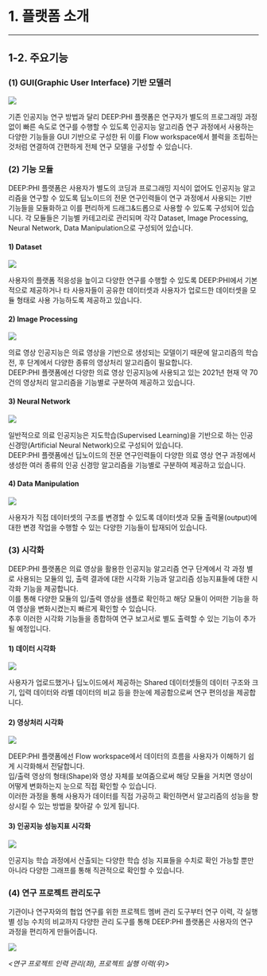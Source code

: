 # 1. 플랫폼 소개

***

## 1-2. 주요기능

### (1) GUI(Graphic User Interface) 기반 모델러

![](img/1-3/manual_1-3.png)

기존 인공지능 연구 방법과 달리 DEEP:PHI 플랫폼은 연구자가 별도의 프로그래밍 과정 없이 빠른 속도로 연구를 수행할 수 있도록 인공지능 알고리즘 연구 과정에서 사용하는 다양한 기능들을 GUI 기반으로 구성한 뒤 이를 Flow workspace에서 블럭을 조립하는 것처럼 연결하여 간편하게 전체 연구 모델을 구성할 수 있습니다.  

### (2) 기능 모듈

DEEP:PHI 플랫폼은 사용자가 별도의 코딩과 프로그래밍 지식이 없어도 인공지능 알고리즘을 연구할 수 있도록 딥노이드의 전문 연구인력들이 연구 과정에서 사용되는 기반 기능들을 모듈화하고 이를 편리하게 드래그&드롭으로 사용할 수 있도록 구성되어 있습니다. 각 모듈들은 기능별 카테고리로 관리되며 각각 Dataset, Image Processing, Neural Network, Data Manipulation으로 구성되어 있습니다.

#### 1) Dataset

![](img/1-3/manual_1-3_2_1.png)  

사용자의 플랫폼 적응성을 높이고 다양한 연구를 수행할 수 있도록 DEEP:PHI에서 기본적으로 제공하거나 타 사용자들이 공유한 데이터셋과 사용자가 업로드한 데이터셋을 모듈 형태로 사용 가능하도록 제공하고 있습니다.  

#### 2) Image Processing

![](img/1-3/manual_1-3_2_2.png)  

의료 영상 인공지능은 의료 영상을 기반으로 생성되는 모델이기 때문에 알고리즘의 학습 전, 후 단계에서 다양한 종류의 영상처리 알고리즘이 필요합니다.  
DEEP:PHI 플랫폼에선 다양한 의료 영상 인공지능에 사용되고 있는 2021년 현재 약 70건의 영상처리 알고리즘을 기능별로 구분하여 제공하고 있습니다.

#### 3) Neural Network

![](img/1-3/manual_1-3_2_3.png)  

일반적으로 의료 인공지능은 지도학습(Supervised Learning)을 기반으로 하는 인공 신경망(Artificial Neural Network)으로 구성되어 있습니다.  
DEEP:PHI 플랫폼에선 딥노이드의 전문 연구인력들이 다양한 의료 영상 연구 과정에서 생성한 여러 종류의 인공 신경망 알고리즘을 기능별로 구분하여 제공하고 있습니다.

#### 4) Data Manipulation

![](img/1-3/manual_1-3_2_4.png)  

사용자가 직접 데이터셋의 구조를 변경할 수 있도록 데이터셋과 모듈 출력물(output)에 대한 변경 작업을 수행할 수 있는 다양한 기능들이 탑재되어 있습니다.

### (3) 시각화

DEEP:PHI 플랫폼은 의료 영상을 활용한 인공지능 알고리즘 연구 단계에서 각 과정 별로 사용되는 모듈의 입, 출력 결과에 대한 시각화 기능과 알고리즘 성능지표들에 대한 시각화 기능을 제공합니다.  
이를 통해 다양한 모듈의 입/출력 영상을 샘플로 확인하고 해당 모듈이 어떠한 기능을 하여 영상을 변화시켰는지 빠르게 확인할 수 있습니다.  
추후 이러한 시각화 기능들을 종합하여 연구 보고서로 별도 출력할 수 있는 기능이 추가될 예정입니다.

#### 1) 데이터 시각화

![](img/1-3/manual_1-3_3_1.png)  

사용자가 업로드했거나 딥노이드에서 제공하는 Shared 데이터셋들의 데이터 구조와 크기, 입력 데이터와 라벨 데이터의 비교 등을 한눈에 제공함으로써 연구 편의성을 제공합니다.

#### 2) 영상처리 시각화

![](img/1-3/manual_1-3_3_2.png)  

DEEP:PHI 플랫폼에선 Flow workspace에서 데이터의 흐름을 사용자가 이해하기 쉽게 시각화해서 전달합니다.  
입/출력 영상의 형태(Shape)와 영상 자체를 보여줌으로써 해당 모듈을 거치면 영상이 어떻게 변화하는지 눈으로 직접 확인할 수 있습니다.  
이러한 과정을 통해 사용자가 데이터를 직접 가공하고 확인하면서 알고리즘의 성능을 향상시킬 수 있는 방법을 찾아갈 수 있게 됩니다.

#### 3) 인공지능 성능지표 시각화

![](img/1-3/manual_1-3_3_3.png)  

인공지능 학습 과정에서 산출되는 다양한 학습 성능 지표들을 수치로 확인 가능할 뿐만 아니라 다양한 그래프를 통해 직관적으로 확인할 수 있습니다.

### (4) 연구 프로젝트 관리도구

기관이나 연구자와의 협업 연구를 위한 프로젝트 멤버 관리 도구부터 연구 이력, 각 실행별 성능 수치의 비교까지 다양한 관리 도구를 통해 DEEP:PHI 플랫폼은 사용자의 연구과정을 편리하게 만들어줍니다.

![](img/1-3/manual_1-3_4.png)

*<연구 프로젝트 인력 관리(좌), 프로젝트 실행 이력(우)>*